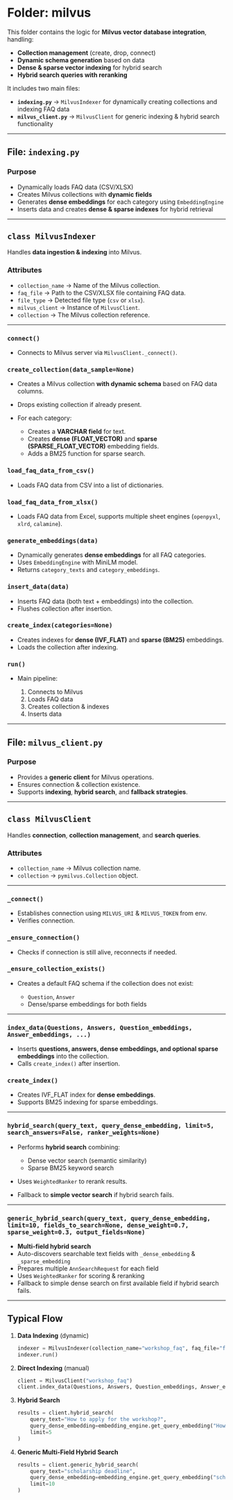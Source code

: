 #  Folder: milvus

This folder contains the logic for **Milvus vector database integration**, handling:

* **Collection management** (create, drop, connect)
* **Dynamic schema generation** based on data
* **Dense & sparse vector indexing** for hybrid search
* **Hybrid search queries with reranking**

It includes two main files:

* **`indexing.py`** → `MilvusIndexer` for dynamically creating collections and indexing FAQ data
* **`milvus_client.py`** → `MilvusClient` for generic indexing & hybrid search functionality

---

##  File: `indexing.py`

###  Purpose

* Dynamically loads FAQ data (CSV/XLSX)
* Creates Milvus collections with **dynamic fields**
* Generates **dense embeddings** for each category using `EmbeddingEngine`
* Inserts data and creates **dense & sparse indexes** for hybrid retrieval

---

##  `class MilvusIndexer`

Handles **data ingestion & indexing** into Milvus.

### Attributes

* `collection_name` → Name of the Milvus collection.
* `faq_file` → Path to the CSV/XLSX file containing FAQ data.
* `file_type` → Detected file type (`csv` or `xlsx`).
* `milvus_client` → Instance of `MilvusClient`.
* `collection` → The Milvus collection reference.

---

### **`connect()`**

* Connects to Milvus server via `MilvusClient._connect()`.

### **`create_collection(data_sample=None)`**

* Creates a Milvus collection **with dynamic schema** based on FAQ data columns.
* Drops existing collection if already present.
* For each category:

  * Creates a **VARCHAR field** for text.
  * Creates **dense (FLOAT\_VECTOR)** and **sparse (SPARSE\_FLOAT\_VECTOR)** embedding fields.
  * Adds a BM25 function for sparse search.

### **`load_faq_data_from_csv()`**

* Loads FAQ data from CSV into a list of dictionaries.

### **`load_faq_data_from_xlsx()`**

* Loads FAQ data from Excel, supports multiple sheet engines (`openpyxl`, `xlrd`, `calamine`).

### **`generate_embeddings(data)`**

* Dynamically generates **dense embeddings** for all FAQ categories.
* Uses `EmbeddingEngine` with MiniLM model.
* Returns `category_texts` and `category_embeddings`.

### **`insert_data(data)`**

* Inserts FAQ data (both text + embeddings) into the collection.
* Flushes collection after insertion.

### **`create_index(categories=None)`**

* Creates indexes for **dense (IVF\_FLAT)** and **sparse (BM25)** embeddings.
* Loads the collection after indexing.

### **`run()`**

* Main pipeline:

  1. Connects to Milvus
  2. Loads FAQ data
  3. Creates collection & indexes
  4. Inserts data

---

##  File: `milvus_client.py`

###  Purpose

* Provides a **generic client** for Milvus operations.
* Ensures connection & collection existence.
* Supports **indexing**, **hybrid search**, and **fallback strategies**.

---

##  `class MilvusClient`

Handles **connection**, **collection management**, and **search queries**.

### Attributes

* `collection_name` → Milvus collection name.
* `collection` → `pymilvus.Collection` object.

---

### **`_connect()`**

* Establishes connection using `MILVUS_URI` & `MILVUS_TOKEN` from env.
* Verifies connection.

### **`_ensure_connection()`**

* Checks if connection is still alive, reconnects if needed.

### **`_ensure_collection_exists()`**

* Creates a default FAQ schema if the collection does not exist:

  * `Question`, `Answer`
  * Dense/sparse embeddings for both fields

---

### **`index_data(Questions, Answers, Question_embeddings, Answer_embeddings, ...)`**

* Inserts **questions, answers, dense embeddings, and optional sparse embeddings** into the collection.
* Calls `create_index()` after insertion.

### **`create_index()`**

* Creates IVF\_FLAT index for **dense embeddings**.
* Supports BM25 indexing for sparse embeddings.

---

### **`hybrid_search(query_text, query_dense_embedding, limit=5, search_answers=False, ranker_weights=None)`**

* Performs **hybrid search** combining:

  * Dense vector search (semantic similarity)
  * Sparse BM25 keyword search
* Uses `WeightedRanker` to rerank results.
* Fallback to **simple vector search** if hybrid search fails.

---

### **`generic_hybrid_search(query_text, query_dense_embedding, limit=10, fields_to_search=None, dense_weight=0.7, sparse_weight=0.3, output_fields=None)`**

* **Multi-field hybrid search**
* Auto-discovers searchable text fields with `_dense_embedding` & `_sparse_embedding`
* Prepares multiple `AnnSearchRequest` for each field
* Uses `WeightedRanker` for scoring & reranking
* Fallback to simple dense search on first available field if hybrid search fails.

---

##  Typical Flow

1. **Data Indexing** (dynamic)

   ```python
   indexer = MilvusIndexer(collection_name="workshop_faq", faq_file="faq_data.xlsx")
   indexer.run()
   ```

2. **Direct Indexing** (manual)

   ```python
   client = MilvusClient("workshop_faq")
   client.index_data(Questions, Answers, Question_embeddings, Answer_embeddings)
   ```

3. **Hybrid Search**

   ```python
   results = client.hybrid_search(
       query_text="How to apply for the workshop?",
       query_dense_embedding=embedding_engine.get_query_embedding("How to apply for the workshop?"),
       limit=5
   )
   ```

4. **Generic Multi-Field Hybrid Search**

   ```python
   results = client.generic_hybrid_search(
       query_text="scholarship deadline",
       query_dense_embedding=embedding_engine.get_query_embedding("scholarship deadline"),
       limit=10
   )
   ```


